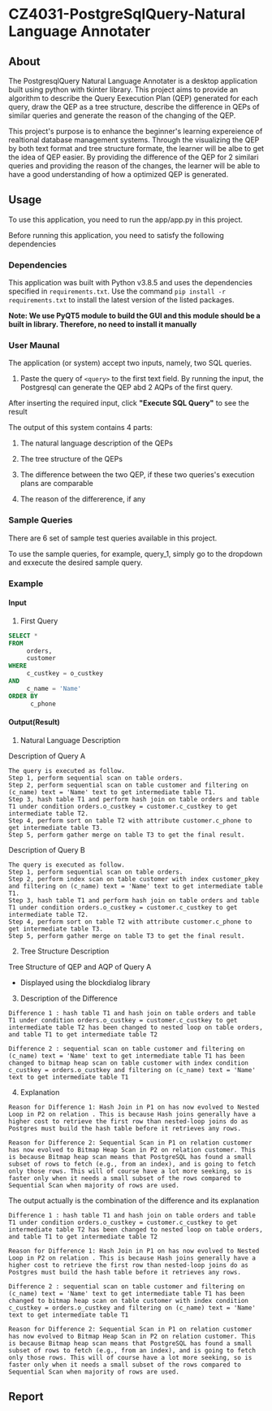 # CZ4031-PostgreSqlQuery-Natural Language Annotater

## About

The PostgresqlQuery Natural Language Annotater is a desktop application built using python with tkinter library. This project aims to provide an algorithm to describe the Query Eexecution Plan (QEP) generated for each query, draw the QEP as a tree structure, describe the difference in QEPs of similar queries and generate the reason of the changing of the QEP.

This project's purpose is to enhance the beginner's learning expereience of realtional database management systems. Through the visualizing the QEP by both text format and tree structure formate, the learner will be albe to get the idea of QEP easier. By providing the difference of the QEP for 2 similari queries and providing the reason of the changes, the learner will be able to have a good understanding of how a optimized QEP is generated.


## Usage

To use this application, you need to run the app/app.py in this project.

Before running this application, you need to satisfy the following dependencies


### Dependencies

This application was built with Python v3.8.5 and uses the dependencies specified in `requirements.txt`. Use the command `pip install -r requirements.txt` to install the latest version of the listed packages.

**Note: We use PyQT5 module to build the GUI and this module should be a built in library. Therefore, no need to install it manually**

### User Maunal

The application (or system) accept two inputs, namely, two SQL queries.

1. Paste the query of `<query>` to the first text field. By running the input, the Postgresql can generate the QEP abd 2 AQPs of the first query.

After inserting the required input, click **"Execute SQL Query"** to see the result

The output of this system contains 4 parts:
1. The natural language description of the QEPs

2. The tree structure of the QEPs

3. The difference between the two QEP, if these two queries's execution plans are comparable

4. The reason of the differerence, if any

### Sample Queries

There are 6 set of sample test queries available in this project.

To use the sample queries, for example, query_1, simply go to the dropdown and exxecute the desired sample query. 
### Example

#### Input
1. First Query

```sql
SELECT *
FROM 
     orders,
     customer
WHERE
     c_custkey = o_custkey
AND
     c_name = 'Name'
ORDER BY
      c_phone  
```

#### Output(Result)

1. Natural Language Description

Description of Query A
```
The query is executed as follow.
Step 1, perform sequential scan on table orders.
Step 2, perform sequential scan on table customer and filtering on (c_name) text = 'Name' text to get intermediate table T1.
Step 3, hash table T1 and perform hash join on table orders and table T1 under condition orders.o_custkey = customer.c_custkey to get intermediate table T2.
Step 4, perform sort on table T2 with attribute customer.c_phone to get intermediate table T3.
Step 5, perform gather merge on table T3 to get the final result.
```

Description of Query B
```
The query is executed as follow.
Step 1, perform sequential scan on table orders.
Step 2, perform index scan on table customer with index customer_pkey and filtering on (c_name) text = 'Name' text to get intermediate table T1.
Step 3, hash table T1 and perform hash join on table orders and table T1 under condition orders.o_custkey = customer.c_custkey to get intermediate table T2.
Step 4, perform sort on table T2 with attribute customer.c_phone to get intermediate table T3.
Step 5, perform gather merge on table T3 to get the final result.
```

2. Tree Structure Description

Tree Structure of QEP and AQP of Query A
- Displayed using the blockdialog library

3. Description of the Difference

```
Difference 1 : hash table T1 and hash join on table orders and table T1 under condition orders.o_custkey = customer.c_custkey to get intermediate table T2 has been changed to nested loop on table orders, and table T1 to get intermediate table T2

Difference 2 : sequential scan on table customer and filtering on (c_name) text = 'Name' text to get intermediate table T1 has been changed to bitmap heap scan on table customer with index condition c_custkey = orders.o_custkey and filtering on (c_name) text = 'Name' text to get intermediate table T1
```

4. Explanation

```
Reason for Difference 1: Hash Join in P1 on has now evolved to Nested Loop in P2 on relation . This is because Hash joins generally have a higher cost to retrieve the first row than nested-loop joins do as Postgres must build the hash table before it retrieves any rows. 

Reason for Difference 2: Sequential Scan in P1 on relation customer has now evolved to Bitmap Heap Scan in P2 on relation customer. This is because Bitmap heap scan means that PostgreSQL has found a small subset of rows to fetch (e.g., from an index), and is going to fetch only those rows. This will of course have a lot more seeking, so is faster only when it needs a small subset of the rows compared to Sequential Scan when majority of rows are used. 
```

The output actually is the combination of the difference and its explanation
```
Difference 1 : hash table T1 and hash join on table orders and table T1 under condition orders.o_custkey = customer.c_custkey to get intermediate table T2 has been changed to nested loop on table orders, and table T1 to get intermediate table T2

Reason for Difference 1: Hash Join in P1 on has now evolved to Nested Loop in P2 on relation . This is because Hash joins generally have a higher cost to retrieve the first row than nested-loop joins do as Postgres must build the hash table before it retrieves any rows. 

Difference 2 : sequential scan on table customer and filtering on (c_name) text = 'Name' text to get intermediate table T1 has been changed to bitmap heap scan on table customer with index condition c_custkey = orders.o_custkey and filtering on (c_name) text = 'Name' text to get intermediate table T1

Reason for Difference 2: Sequential Scan in P1 on relation customer has now evolved to Bitmap Heap Scan in P2 on relation customer. This is because Bitmap heap scan means that PostgreSQL has found a small subset of rows to fetch (e.g., from an index), and is going to fetch only those rows. This will of course have a lot more seeking, so is faster only when it needs a small subset of the rows compared to Sequential Scan when majority of rows are used. 
```

## Report
